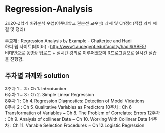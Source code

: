 # Regression-Analysis
2020-2학기 회귀분석 수업(아주대학교 권순선 교수님) 과제 및 Ch정리(직접 과제 해결 및 정리)<br><br> 주교재 : Regression Analysis by Example - Chatterjee and Hadi<br> 하디 웹 사이트(데이터) : http://www1.aucegypt.edu/faculty/hadi/RABE5/ <br> 비대면으로 동영상 업로드 + 실시간 강의로 이루어졌으며 R프로그램으로 실시간 실습을 진행함.

## 주차별 과제와 solution
3주차 1 ~ 3 : Ch 1. Introduction<br>
6주차 1 ~ 3 : Ch 2. Simple Linear Regression<br>
8주차 1 : Ch 4. Regression Diagnostics: Detection of Model Violations<br>
8주차 2 : Ch 5. Qualitative Variables as Predictors
10주차 : Ch 6. Transformation of Variables ~ Ch 8. The Problem of Correlated Errors
12주차 : Ch 9. Analysis of collinear Data ~ Ch 10. Working With Collinear Data
14주차 : Ch 11. Variable Selection Procedures ~ Ch 12.Logistic Regression
